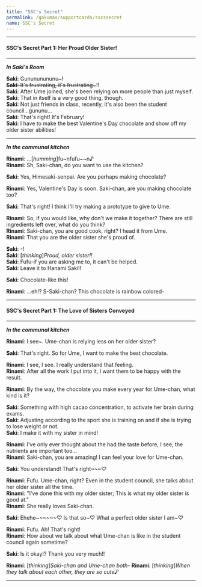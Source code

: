 ```yaml
---
title: "SSC's Secret"
permalink: /gakumas/supportcards/sscssecret
name: SSC's Secret
---
```

________________________

#### SSC's Secret Part 1: Her Proud Older Sister!

----

*__In Saki's Room__*

__Saki__: Gunununununu~~~~~! <br />
__Saki__: It's frustrating, it's frustrating~~~~~!!<br />
__Saki__: After Ume joined, she's been relying on more people than just myself.<br />
__Saki__: That in itself is a very good thing, though.<br />
__Saki__: Not just friends in class, recently, it's also been the student council...gununu...<br />
__Saki__: That's right! It's February!<br />
__Saki__: I have to make the best Valentine's Day chocolate and show off my older sister abilities!

---

*__In the communal kitchen__*

__Rinami__: ...[*humming*]fu~nfufu~~n♪<br />
__Rinami__: Sh, Saki-chan, do you want to use the kitchen?

__Saki__: Yes, Himesaki-senpai. Are you perhaps making chocolate?

__Rinami__: Yes, Valentine's Day is soon. Saki-chan, are you making chocolate too?

__Saki__: That's right! I think I'll try making a prototype to give to Ume.

__Rinami__: So, if you would like, why don't we make it together? There are still ingredients left over, what do you think?<br />
__Rinami__: Saki-chan, you are good cook, right? I head it from Ume.<br />
__Rinami__: That you are the older sister she's proud of. 

__Saki__: -!<br />
__Saki__: [*thinking*]*Proud, older sister!!*<br />
__Saki__: Fufu-if you are asking me to, it can't be helped.<br />
__Saki__: Leave it to Hanami Saki!!

__Saki__: Chocolate-like this!

__Rinami__: ...eh!? S-Saki-chan? This chocolate is rainbow colored-

---

#### SSC's Secret Part 1: The Love of Sisters Conveyed

----

*__In the communal kitchen__*

__Rinami__: I see~. Ume-chan is relying less on her older sister?

__Saki__: That's right. So for Ume, I want to make the best chocolate.

__Rinami__: I see, I see. I really understand that feeling.<br />
__Rinami__: After all the work I put into it, I want them to be happy with the result.

__Rinami__: By the way, the chocolate you make every year for Ume-chan, what kind is it?

__Saki__: Something with high cacao concentration, to activate her brain during exams.<br />
__Saki__: Adjusting according to the sport she is training on and if she is trying to lose weight or not.<br />
__Saki__: I make it with my sister in mind!

__Rinami__: I've only ever thought about the had the taste before, I see, the nutrients are important too...<br />
__Rinami__: Saki-chan, you are amazing! I can feel your love for Ume-chan.

__Saki__: You understand! That's right~~~♡

__Rinami__: Fufu. Ume-chan, right? Even in the student council, she talks about her older sister all the time.<br />
__Rinami__: "I've done this with my older sister; This is what my older sister is good at."<br />
__Rinami__: She really loves Saki-chan.

__Saki__: Ehehe~~~~~~♡ Is that so~♡ What a perfect older sister I am~♡

__Rinami__: Fufu. Ah! That's right!<br />
__Rinami__: How about we talk about what Ume-chan is like in the student council again sometime?

__Saki__: Is it okay!? Thank you very much!!

__Rinami__: [*thinking*]*Saki-chan and Ume-chan both-*
__Rinami__: [*thinking*]*When they talk about each other, they are so cute♪*

----